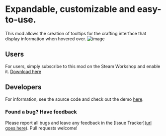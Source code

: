 # Expandable, customizable and easy-to-use.
This mod allows the creation of tooltips for the crafting interface that display information when hovered over.
![image](https://cdn.discordapp.com/attachments/1257774730879176846/1257893870360858705/image.png?ex=669296b5&is=66914535&hm=0942190606a3c7dda44c8b9219a0aef9d7b5f6a06972f0ee8c16d31ed5c4a45d&)

## Users
For users, simply subscribe to this mod on the Steam Workshop and enable it. 
[Download here](https://steamcommunity.com/sharedfiles/filedetails/?id=3287756628)

## Developers
For information, see the source code and check out the demo [here](https://github.com/AtobaAzul/tooltip-api-techde).

### Found a bug? Have feedback
Please report all bugs and leave any feedback in the [Issue Tracker]([url goes here](https://github.com/AtobaAzul/tooltip-api/issues)).
Pull requests welcome!
